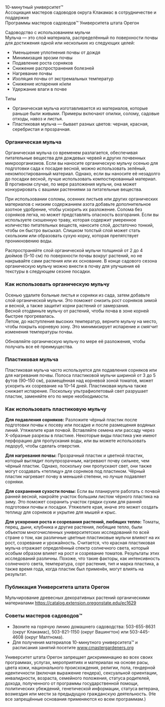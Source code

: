 10-минутный университет™  
Ассоциация мастеров садоводов округа Клакамас в сотрудничестве и поддержке  
Программы мастеров садоводов™ Университета штата Орегон  

Садоводство с использованием мульчи  
Мульча — это слой материала, распределённый по поверхности почвы для достижения одной или нескольких из следующих целей:  
- Уменьшение уплотнения почвы от дождя  
- Минимизация эрозии почвы  
- Подавление роста сорняков  
- Снижение распространения болезней  
- Нагревание почвы  
- Изоляция почвы от экстремальных температур  
- Снижение испарения и/или  
- Удержание влаги в почве  

Типы  
- Органическая мульча изготавливается из материалов, которые раньше были живыми. Примеры включают опилки, солому, садовые отходы, навоз и листья.  
- Пластиковая мульча — бывает разных цветов: черная, красная, серебристая и прозрачная.  

### Органическая мульча  
Органическая мульча со временем разлагается, обеспечивая питательные вещества для дождевых червей и других почвенных микроорганизмов. Если вы наносите органическую мульчу осенью для подготовки сада к посадке весной, можно использовать зелёный, некомпостированный материал. Однако, если вы наносите её незадолго до посадки весной, лучше использовать компостированный материал. В противном случае, по мере разложения мульчи, она может конкурировать с вашими растениями за питательные вещества.  

При использовании соломы, осенних листьев или других органических материалов с низким содержанием азота добавьте дополнительное азотное удобрение, чтобы ускорить их разложение. Солома без сорняков легка, но может представлять опасность возгорания. Если вы используете скошенную траву, которая содержит умеренное количество питательных веществ, наносите слой, достаточно тонкий, чтобы он быстро высыхал. Слишком толстый слой может стать скользким или образовать сухую корку, которая препятствует проникновению воды.  

Распространяйте слой органической мульчи толщиной от 2 до 4 дюймов (5–10 см) по поверхности почвы вокруг растений, но не накрывайте сами растения или их основание. В конце садового сезона органическую мульчу можно внести в почву для улучшения её текстуры в следующем сезоне посадки.  

### Как использовать органическую мульчу  
Осенью удалите больные листья и сорняки из сада, затем добавьте слой органической мульчи. Это поможет снизить рост сорняков зимой и весной, а также защитит корни растений от замерзания.  
Весной отодвиньте мульчу от растений, чтобы почва в зоне корней быстрее прогревалась.  
Летом, до наступления высоких температур, верните мульчу на место, чтобы покрыть корневую зону. Это минимизирует испарение и смягчит изменения температуры почвы.  

Обновляйте органическую мульчу по мере её разложения, чтобы получать все её преимущества.  

### Пластиковая мульча  
Пластиковая мульча часто используется для подавления сорняков или для нагревания почвы. Полоса пластиковой мульчи шириной от 3 до 5 футов (90–150 см), размещённая над корневой зоной томатов, может ускорить их созревание на 10–14 дней. Пластиковая мульча также снижает испарение. Поскольку ультрафиолетовый свет разрушает пластик, заменяйте его по мере необходимости.  

### Как использовать пластиковую мульчу  
**Для подавления сорняков:** Разложите чёрный пластик после подготовки почвы к посеву или посадке и после размещения водяных линий. Утяжелите края почвой. Вставляйте семена или рассаду через X-образные разрезы в пластике. Некоторые виды пластика уже имеют перфорацию для пропускания воды, или вы можете использовать ледоруб, чтобы сделать отверстия.  

**Для нагревания почвы:** Прозрачный пластик и цветной пластик, который выглядит полупрозрачным, нагревают почву сильнее, чем чёрный пластик. Однако, поскольку они пропускают свет, они также могут создавать «теплицу» для сорняков под пластиком. Чёрный пластик нагревает почву в меньшей степени, но лучше подавляет сорняки.  

**Для сохранения сухости почвы:** Если вы планируете работать с почвой ранней весной, накройте участок большим листом чёрного пластика на зиму. Это поможет сохранить участок грядки сухим для ранней подготовки почвы и посадки. Утяжелите края, иначе это может создать теплицу для сорняков и укрытие для мышей и крыс.  

**Для ускорения роста и созревания растений, любящих тепло:** Томаты, перец, дыни, клубника и другие растения, любящие тепло, были объектом многочисленных университетских исследований по всей стране о том, как различные цветные пластиковые мульчи влияют на их рост, созревание и урожайность. Считается, что красная пластиковая мульча отражает определённый спектр солнечного света, который особым образом влияет на рост и созревание томатов. Результаты этих исследований различны. Похоже, что такие факторы, как интенсивность солнечного света, температура, сорт растения, тип и марка пластика, а также время года, когда пластик был применён, могут влиять на результат.  

### Публикация Университета штата Орегон  
Мульчирование древесных декоративных растений органическими материалами https://catalog.extension.oregonstate.edu/ec1629  

### Советы мастеров садоводов™  
- Звоните на горячую линию домашнего садоводства: 503-655-8631 (округ Клакамас), 503-821-1150 (округ Вашингтон) или 503-445-4608 (округ Малтнома).  
- Для получения материалов 10-минутного университета™ и расписания занятий посетите www.cmastergardeners.org  

Университет штата Орегон запрещает дискриминацию во всех своих программах, услугах, мероприятиях и материалах на основе расы, цвета кожи, национального происхождения, религии, пола, гендерной идентичности (включая выражение гендера), сексуальной ориентации, инвалидности, возраста, семейного положения, статуса родителей, дохода, полученного от программы государственной помощи, политических убеждений, генетической информации, статуса ветерана, возмездия или мести за предыдущую гражданскую деятельность. (Не все запрещённые основания применяются ко всем программам.)
